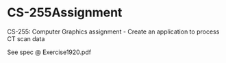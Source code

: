 # CS-255Assignment
CS-255: Computer Graphics assignment - Create an application to process CT scan data

See spec @ Exercise1920.pdf
